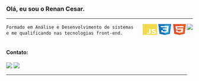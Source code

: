 <h3>Olá, eu sou o Renan Cesar.</h3>
<hr>
<div>
  <img height="150em" src="https://github-readme-stats.vercel.app/api/top-langs/?username=RenCsar&layout=compact&langs_count=7&theme=dark" align="right" />  
</div>
<div>
  <img align="right" alt="HTML" height="30" width="40" src="https://raw.githubusercontent.com/devicons/devicon/master/icons/html5/html5-original.svg">
  <img align="right" alt="CSS" height="30" width="40" src="https://raw.githubusercontent.com/devicons/devicon/master/icons/css3/css3-original.svg">
  <img align="right" alt="Js" height="30" width="40" src="https://raw.githubusercontent.com/devicons/devicon/master/icons/javascript/javascript-plain.svg">
</div>

<div align="left">
  <pre><code>Formado em Análise e Desenvolvimento de sistemas 
e me qualificando nas tecnologias <span class="hljs-keyword">front</span>-<span class="hljs-keyword">end</span>.
  </code></pre>
  
  <h4>Contato:</h4>
 
  <div>
     <a href="https://api.whatsapp.com/send?phone=5521990926768&text=sua%20mensagem" target="_blank"><img src="https://img.shields.io/badge/WhatsApp-25D366?style=for-the-badge&logo=whatsapp&logoColor=white" /></a> 
    <a href="https://www.linkedin.com/in/Renan-Cesar" target="_blank"><img src="https://img.shields.io/badge/-LinkedIn-%230077B5?style=for-the-badge&logo=linkedin&logoColor=white" target="_blank"></a>  
  </div>
  <hr>
</div>
